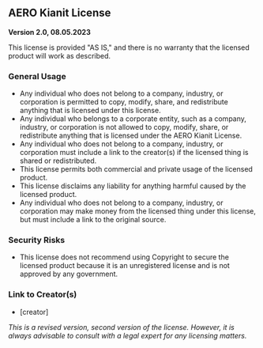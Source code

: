 ## AERO Kianit License

**Version 2.0, 08.05.2023**

This license is provided "AS IS," and there is no warranty that the licensed product will work as described.

### General Usage

- Any individual who does not belong to a company, industry, or corporation is permitted to copy, modify, share, and redistribute anything that is licensed under this license.
- Any individual who belongs to a corporate entity, such as a company, industry, or corporation is not allowed to copy, modify, share, or redistribute anything that is licensed under the AERO Kianit License.
- Any individual who does not belong to a company, industry, or corporation must include a link to the creator(s) if the licensed thing is shared or redistributed.
- This license permits both commercial and private usage of the licensed product.
- This license disclaims any liability for anything harmful caused by the licensed product.
- Any individual who does not belong to a company, industry, or corporation may make money from the licensed thing under this license, but must include a link to the original source.

### Security Risks

- This license does not recommend using Copyright to secure the licensed product because it is an unregistered license and is not approved by any government.

### Link to Creator(s)

- [creator]

*This is a revised version, second version of the license. However, it is always advisable to consult with a legal expert for any licensing matters.*
